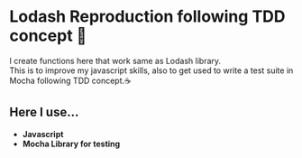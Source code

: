 # Lodash Reproduction following TDD concept :yellow_heart:

I create functions here that work same as Lodash library.<br>
This is to improve my javascript skills, also to get used to write a test suite in Mocha following TDD concept.:coffee:

## Here I use...
- **Javascript**
- **Mocha Library for testing**
